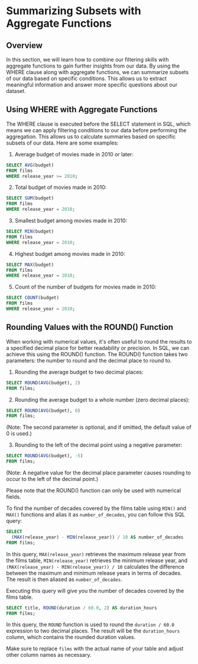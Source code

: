 # Summarizing Subsets with Aggregate Functions

## Overview
In this section, we will learn how to combine our filtering skills with aggregate functions to gain further insights from our data. By using the WHERE clause along with aggregate functions, we can summarize subsets of our data based on specific conditions. This allows us to extract meaningful information and answer more specific questions about our dataset.

## Using WHERE with Aggregate Functions
The WHERE clause is executed before the SELECT statement in SQL, which means we can apply filtering conditions to our data before performing the aggregation. This allows us to calculate summaries based on specific subsets of our data. Here are some examples:

1. Average budget of movies made in 2010 or later:
```sql
SELECT AVG(budget)
FROM films
WHERE release_year >= 2010;
```

2. Total budget of movies made in 2010:
```sql
SELECT SUM(budget)
FROM films
WHERE release_year = 2010;
```

3. Smallest budget among movies made in 2010:
```sql
SELECT MIN(budget)
FROM films
WHERE release_year = 2010;
```

4. Highest budget among movies made in 2010:
```sql
SELECT MAX(budget)
FROM films
WHERE release_year = 2010;
```

5. Count of the number of budgets for movies made in 2010:
```sql
SELECT COUNT(budget)
FROM films
WHERE release_year = 2010;
```

## Rounding Values with the ROUND() Function
When working with numerical values, it's often useful to round the results to a specified decimal place for better readability or precision. In SQL, we can achieve this using the ROUND() function. The ROUND() function takes two parameters: the number to round and the decimal place to round to.

1. Rounding the average budget to two decimal places:
```sql
SELECT ROUND(AVG(budget), 2)
FROM films;
```

2. Rounding the average budget to a whole number (zero decimal places):
```sql
SELECT ROUND(AVG(budget), 0)
FROM films;
```
(Note: The second parameter is optional, and if omitted, the default value of 0 is used.)

3. Rounding to the left of the decimal point using a negative parameter:
```sql
SELECT ROUND(AVG(budget), -5)
FROM films;
```
(Note: A negative value for the decimal place parameter causes rounding to occur to the left of the decimal point.)

Please note that the ROUND() function can only be used with numerical fields.

To find the number of decades covered by the films table using `MIN()` and `MAX()` functions and alias it as `number_of_decades`, you can follow this SQL query:

```sql
SELECT 
  (MAX(release_year) - MIN(release_year)) / 10 AS number_of_decades
FROM films;
```

In this query, `MAX(release_year)` retrieves the maximum release year from the films table, `MIN(release_year)` retrieves the minimum release year, and `(MAX(release_year) - MIN(release_year)) / 10` calculates the difference between the maximum and minimum release years in terms of decades. The result is then aliased as `number_of_decades`.

Executing this query will give you the number of decades covered by the films table.

```sql
SELECT title, ROUND(duration / 60.0, 2) AS duration_hours
FROM films;
```

In this query, the `ROUND` function is used to round the `duration / 60.0` expression to two decimal places. The result will be the `duration_hours` column, which contains the rounded duration values.

Make sure to replace `films` with the actual name of your table and adjust other column names as necessary.

